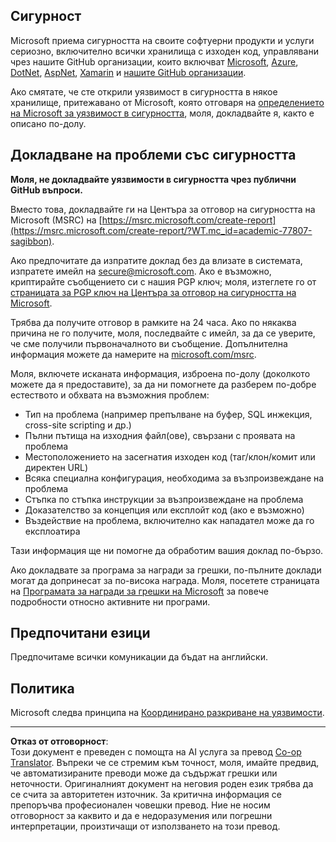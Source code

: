 <!--
CO_OP_TRANSLATOR_METADATA:
{
  "original_hash": "4ecc3bf2e27983d4c780be6f26ee6228",
  "translation_date": "2025-08-28T07:29:32+00:00",
  "source_file": "SECURITY.md",
  "language_code": "bg"
}
-->
## Сигурност

Microsoft приема сигурността на своите софтуерни продукти и услуги сериозно, включително всички хранилища с изходен код, управлявани чрез нашите GitHub организации, които включват [Microsoft](https://github.com/Microsoft), [Azure](https://github.com/Azure), [DotNet](https://github.com/dotnet), [AspNet](https://github.com/aspnet), [Xamarin](https://github.com/xamarin) и [нашите GitHub организации](https://opensource.microsoft.com/?WT.mc_id=academic-77807-sagibbon).

Ако смятате, че сте открили уязвимост в сигурността в някое хранилище, притежавано от Microsoft, която отговаря на [определението на Microsoft за уязвимост в сигурността](https://docs.microsoft.com/previous-versions/tn-archive/cc751383(v=technet.10)/?WT.mc_id=academic-77807-sagibbon), моля, докладвайте я, както е описано по-долу.

## Докладване на проблеми със сигурността

**Моля, не докладвайте уязвимости в сигурността чрез публични GitHub въпроси.**

Вместо това, докладвайте ги на Центъра за отговор на сигурността на Microsoft (MSRC) на [https://msrc.microsoft.com/create-report](https://msrc.microsoft.com/create-report/?WT.mc_id=academic-77807-sagibbon).

Ако предпочитате да изпратите доклад без да влизате в системата, изпратете имейл на [secure@microsoft.com](mailto:secure@microsoft.com). Ако е възможно, криптирайте съобщението си с нашия PGP ключ; моля, изтеглете го от [страницата за PGP ключ на Центъра за отговор на сигурността на Microsoft](https://www.microsoft.com/msrc/pgp-key-msrc/?WT.mc_id=academic-77807-sagibbon).

Трябва да получите отговор в рамките на 24 часа. Ако по някаква причина не го получите, моля, последвайте с имейл, за да се уверите, че сме получили първоначалното ви съобщение. Допълнителна информация можете да намерите на [microsoft.com/msrc](https://www.microsoft.com/msrc/?WT.mc_id=academic-77807-sagibbon).

Моля, включете исканата информация, изброена по-долу (доколкото можете да я предоставите), за да ни помогнете да разберем по-добре естеството и обхвата на възможния проблем:

  * Тип на проблема (например препълване на буфер, SQL инжекция, cross-site scripting и др.)
  * Пълни пътища на изходния файл(ове), свързани с проявата на проблема
  * Местоположението на засегнатия изходен код (таг/клон/комит или директен URL)
  * Всяка специална конфигурация, необходима за възпроизвеждане на проблема
  * Стъпка по стъпка инструкции за възпроизвеждане на проблема
  * Доказателство за концепция или експлойт код (ако е възможно)
  * Въздействие на проблема, включително как нападател може да го експлоатира

Тази информация ще ни помогне да обработим вашия доклад по-бързо.

Ако докладвате за програма за награди за грешки, по-пълните доклади могат да допринесат за по-висока награда. Моля, посетете страницата на [Програмата за награди за грешки на Microsoft](https://microsoft.com/msrc/bounty/?WT.mc_id=academic-77807-sagibbon) за повече подробности относно активните ни програми.

## Предпочитани езици

Предпочитаме всички комуникации да бъдат на английски.

## Политика

Microsoft следва принципа на [Координирано разкриване на уязвимости](https://www.microsoft.com/msrc/cvd/?WT.mc_id=academic-77807-sagibbon).

---

**Отказ от отговорност**:  
Този документ е преведен с помощта на AI услуга за превод [Co-op Translator](https://github.com/Azure/co-op-translator). Въпреки че се стремим към точност, моля, имайте предвид, че автоматизираните преводи може да съдържат грешки или неточности. Оригиналният документ на неговия роден език трябва да се счита за авторитетен източник. За критична информация се препоръчва професионален човешки превод. Ние не носим отговорност за каквито и да е недоразумения или погрешни интерпретации, произтичащи от използването на този превод.
